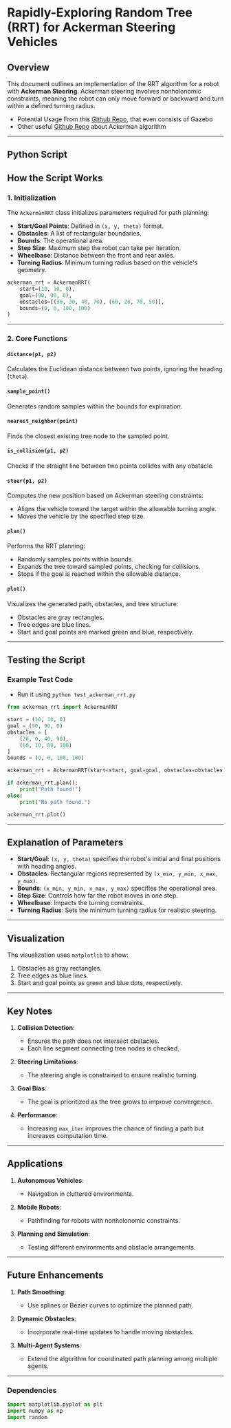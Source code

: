 # Rapidly-Exploring Random Tree (RRT) for Ackerman Steering Vehicles

## Overview

This document outlines an implementation of the RRT algorithm for a robot with **Ackerman Steering**. Ackerman steering involves nonholonomic constraints, meaning the robot can only move forward or backward and turn within a defined turning radius.

- Potential Usage From this [Github Repo](https://github.com/ehvenimunis/Ackerman-Vehicle-Simple-Navigation), that even consists of Gazebo
- Other useful [Github Repo](https://github.com/adarsh2798/Fast-RRT-for-motion-planning-of-autonomous-vehicles) about Ackerman algorithm

---

## Python Script

## How the Script Works

### 1. **Initialization**
The `AckermanRRT` class initializes parameters required for path planning:
- **Start/Goal Points**: Defined in `(x, y, theta)` format.
- **Obstacles**: A list of rectangular boundaries.
- **Bounds**: The operational area.
- **Step Size**: Maximum step the robot can take per iteration.
- **Wheelbase**: Distance between the front and rear axles.
- **Turning Radius**: Minimum turning radius based on the vehicle's geometry.

```python
ackerman_rrt = AckermanRRT(
    start=(10, 10, 0), 
    goal=(90, 90, 0), 
    obstacles=[(30, 30, 40, 70), (60, 20, 70, 50)], 
    bounds=(0, 0, 100, 100)
)
```

---

### 2. **Core Functions**

#### `distance(p1, p2)`
Calculates the Euclidean distance between two points, ignoring the heading (`theta`).

#### `sample_point()`
Generates random samples within the bounds for exploration.

#### `nearest_neighbor(point)`
Finds the closest existing tree node to the sampled point.

#### `is_collision(p1, p2)`
Checks if the straight line between two points collides with any obstacle.

#### `steer(p1, p2)`
Computes the new position based on Ackerman steering constraints:
- Aligns the vehicle toward the target within the allowable turning angle.
- Moves the vehicle by the specified step size.

#### `plan()`
Performs the RRT planning:
- Randomly samples points within bounds.
- Expands the tree toward sampled points, checking for collisions.
- Stops if the goal is reached within the allowable distance.

#### `plot()`
Visualizes the generated path, obstacles, and tree structure:
- Obstacles are gray rectangles.
- Tree edges are blue lines.
- Start and goal points are marked green and blue, respectively.

---

## Testing the Script

### Example Test Code

- Run it using `python test_ackerman_rrt.py`

```python
from ackerman_rrt import AckermanRRT

start = (10, 10, 0)
goal = (90, 90, 0)
obstacles = [
    (20, 0, 40, 90),
    (60, 10, 80, 100)
]
bounds = (0, 0, 100, 100)

ackerman_rrt = AckermanRRT(start=start, goal=goal, obstacles=obstacles, bounds=bounds, step_size=5, max_iter=2000)

if ackerman_rrt.plan():
    print("Path found!")
else:
    print("No path found.")

ackerman_rrt.plot()
```

---

## Explanation of Parameters

- **Start/Goal**: `(x, y, theta)` specifies the robot's initial and final positions with heading angles.
- **Obstacles**: Rectangular regions represented by `(x_min, y_min, x_max, y_max)`.
- **Bounds**: `(x_min, y_min, x_max, y_max)` specifies the operational area.
- **Step Size**: Controls how far the robot moves in one step.
- **Wheelbase**: Impacts the turning constraints.
- **Turning Radius**: Sets the minimum turning radius for realistic steering.

---

## Visualization

The visualization uses `matplotlib` to show:
1. Obstacles as gray rectangles.
2. Tree edges as blue lines.
3. Start and goal points as green and blue dots, respectively.

---

## Key Notes

1. **Collision Detection**:
   - Ensures the path does not intersect obstacles.
   - Each line segment connecting tree nodes is checked.

2. **Steering Limitations**:
   - The steering angle is constrained to ensure realistic turning.

3. **Goal Bias**:
   - The goal is prioritized as the tree grows to improve convergence.

4. **Performance**:
   - Increasing `max_iter` improves the chance of finding a path but increases computation time.

---

## Applications

1. **Autonomous Vehicles**:
   - Navigation in cluttered environments.

2. **Mobile Robots**:
   - Pathfinding for robots with nonholonomic constraints.

3. **Planning and Simulation**:
   - Testing different environments and obstacle arrangements.

---

## Future Enhancements

1. **Path Smoothing**:
   - Use splines or Bézier curves to optimize the planned path.

2. **Dynamic Obstacles**:
   - Incorporate real-time updates to handle moving obstacles.

3. **Multi-Agent Systems**:
   - Extend the algorithm for coordinated path planning among multiple agents.

---


### Dependencies
```python
import matplotlib.pyplot as plt
import numpy as np
import random
